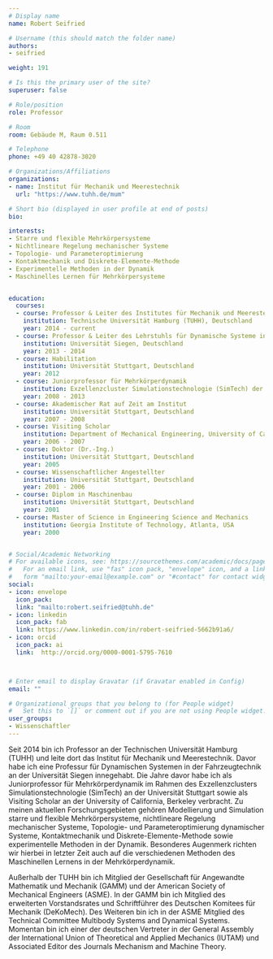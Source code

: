 ```yaml
---
# Display name
name: Robert Seifried

# Username (this should match the folder name)
authors:
- seifried

weight: 191

# Is this the primary user of the site?
superuser: false

# Role/position
role: Professor

# Room
room: Gebäude M, Raum 0.511

# Telephone
phone: +49 40 42878-3020

# Organizations/Affiliations
organizations:
- name: Institut für Mechanik und Meerestechnik
  url: "https://www.tuhh.de/mum"

# Short bio (displayed in user profile at end of posts)
bio: 

interests:
- Starre und flexible Mehrkörpersysteme
- Nichtlineare Regelung mechanischer Systeme
- Topologie- und Parameteroptimierung
- Kontaktmechanik und Diskrete-Elemente-Methode
- Experimentelle Methoden in der Dynamik
- Maschinelles Lernen für Mehrkörpersysteme


education:
  courses:
  - course: Professor & Leiter des Institutes für Mechanik und Meerestechnik
    institution: Technische Universität Hamburg (TUHH), Deutschland
    year: 2014 - current
  - course: Professor & Leiter des Lehrstuhls für Dynamische Systeme in der Fahrzeugtechnik
    institution: Universität Siegen, Deutschland
    year: 2013 - 2014
  - course: Habilitation
    institution: Universität Stuttgart, Deutschland
    year: 2012
  - course: Juniorprofessor für Mehrkörperdynamik 
    institution: Exzellenzcluster Simulationstechnologie (SimTech) der Universität Stuttgart, Deutschland 
    year: 2008 - 2013
  - course: Akademischer Rat auf Zeit am Institut 
    institution: Universität Stuttgart, Deutschland
    year: 2007 - 2008
  - course: Visiting Scholar
    institution: Department of Mechanical Engineering, University of California, Berkeley, USA
    year: 2006 - 2007
  - course: Doktor (Dr.-Ing.)
    institution: Universität Stuttgart, Deutschland
    year: 2005
  - course: Wissenschaftlicher Angestellter
    institution: Universität Stuttgart, Deutschland
    year: 2001 - 2006
  - course: Diplom in Maschinenbau
    institution: Universität Stuttgart, Deutschland
    year: 2001
  - course: Master of Science in Engineering Science and Mechanics 
    institution: Georgia Institute of Technology, Atlanta, USA
    year: 2000


# Social/Academic Networking
# For available icons, see: https://sourcethemes.com/academic/docs/page-builder/#icons
#   For an email link, use "fas" icon pack, "envelope" icon, and a link in the
#   form "mailto:your-email@example.com" or "#contact" for contact widget.
social:
- icon: envelope
  icon_pack: 
  link: "mailto:robert.seifried@tuhh.de"
- icon: linkedin
  icon_pack: fab
  link: https://www.linkedin.com/in/robert-seifried-5662b91a6/
- icon: orcid
  icon_pack: ai
  link:  http://orcid.org/0000-0001-5795-7610



# Enter email to display Gravatar (if Gravatar enabled in Config)
email: ""

# Organizational groups that you belong to (for People widget)
#   Set this to `[]` or comment out if you are not using People widget.
user_groups:
- Wissenschaftler
---
```

Seit 2014 bin ich Professor an der Technischen Universität Hamburg (TUHH) und leite dort das Institut für Mechanik und Meerestechnik. Davor habe ich eine Professur für Dynamischen Systemen in der Fahrzeugtechnik an der Universität Siegen innegehabt. Die Jahre davor habe ich als Juniorprofessor für Mehrkörperdynamik im Rahmen des Exzellenzclusters Simulationstechnologie (SimTech) an der Universität Stuttgart sowie als Visiting Scholar an der University of California, Berkeley verbracht.  Zu meinen aktuellen Forschungsgebieten gehören Modellierung und Simulation starre und flexible Mehrkörpersysteme, nichtlineare Regelung mechanischer Systeme, Topologie- und Parameteroptimierung dynamischer Systeme, Kontaktmechanik und Diskrete-Elemente-Methode sowie experimentelle Methoden in der Dynamik. Besonderes Augenmerk richten wir hierbei in letzter Zeit auch auf die verschiedenen Methoden des Maschinellen Lernens in der Mehrkörperdynamik.

Außerhalb der TUHH bin ich Mitglied der Gesellschaft für Angewandte Mathematik und Mechanik (GAMM) und der American Society of Mechanical Engineers (ASME). In der GAMM bin ich Mitglied des erweiterten Vorstandsrates und Schriftführer des Deutschen Komitees für Mechanik (DeKoMech).  Des Weiteren bin ich in der ASME Mitglied des Technical Committee Multibody Systems and Dynamical Systems. Momentan bin ich einer der deutschen Vertreter in der General Assembly der International Union of Theoretical and Applied Mechanics (IUTAM) und Associated Editor des Journals Mechanism and Machine Theory. 

